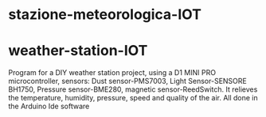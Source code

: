 # stazione-meteorologica-IOT
# weather-station-IOT
Program for a DIY weather station project, using a D1 MINI PRO microcontroller, sensors: Dust sensor-PMS7003, Light Sensor-SENSORE BH1750, Pressure sensor-BME280, magnetic sensor-ReedSwitch. It relieves the temperature, humidity, pressure, speed and quality of the air.
All done in the Arduino Ide software
